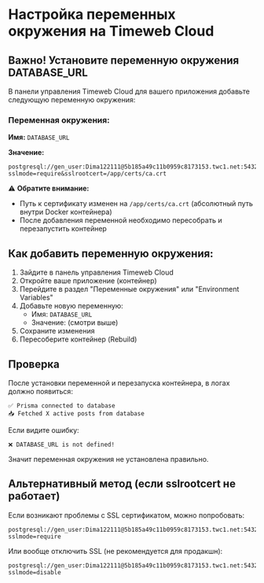 # Настройка переменных окружения на Timeweb Cloud

## Важно! Установите переменную окружения DATABASE_URL

В панели управления Timeweb Cloud для вашего приложения добавьте следующую переменную окружения:

### Переменная окружения:

**Имя:** `DATABASE_URL`

**Значение:** 
```
postgresql://gen_user:Dima122111@5b185a49c11b0959c8173153.twc1.net:5432/default_db?sslmode=require&sslrootcert=/app/certs/ca.crt
```

⚠️ **Обратите внимание:**
- Путь к сертификату изменен на `/app/certs/ca.crt` (абсолютный путь внутри Docker контейнера)
- После добавления переменной необходимо пересобрать и перезапустить контейнер

## Как добавить переменную окружения:

1. Зайдите в панель управления Timeweb Cloud
2. Откройте ваше приложение (контейнер)
3. Перейдите в раздел "Переменные окружения" или "Environment Variables"
4. Добавьте новую переменную:
   - Имя: `DATABASE_URL`
   - Значение: (смотри выше)
5. Сохраните изменения
6. Пересоберите контейнер (Rebuild)

## Проверка

После установки переменной и перезапуска контейнера, в логах должно появиться:
```
✅ Prisma connected to database
📥 Fetched X active posts from database
```

Если видите ошибку:
```
❌ DATABASE_URL is not defined!
```
Значит переменная окружения не установлена правильно.

## Альтернативный метод (если sslrootcert не работает)

Если возникают проблемы с SSL сертификатом, можно попробовать:

```
postgresql://gen_user:Dima122111@5b185a49c11b0959c8173153.twc1.net:5432/default_db?sslmode=require
```

Или вообще отключить SSL (не рекомендуется для продакшн):

```
postgresql://gen_user:Dima122111@5b185a49c11b0959c8173153.twc1.net:5432/default_db?sslmode=disable
```

